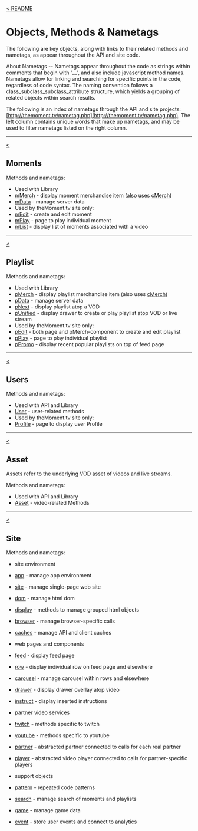<a name="toc"></a>
[< README](/README.md#toc)

# Objects, Methods & Nametags

The following are key objects, along with links to their related methods and nametags, as appear throughout the API and site code.

About Nametags -- Nametags appear throughout the code as strings within comments that begin with '__', and also include javascript method names.  Nametags allow for linking and searching for specific points in the code, regardless of code syntax. The naming convention follows a class_subclass_subclass_attribute structure, which yields a grouping of related objects within search results.

The following is an index of nametags through the API and site projects: [http://themoment.tv/nametag.php](http://themoment.tv/nametag.php). The left column contains unique words that make up nametags, and may be used to filter nametags listed on the right column.

------------------------------------------------
<a name="moment_object"></a>
[<](#toc)

## Moments

Methods and nametags:

- Used with Library
 - [mMerch](http://themoment.tv/nametag.php#mMerch) - display moment merchandise item (also uses [cMerch](http://themoment.tv/nametag.php#cMerch))
 - [mData](http://themoment.tv/nametag.php#mData) - manage server data
- Used by theMoment.tv site only:
 - [mEdit](http://themoment.tv/nametag.php#mEdit) - create and edit moment
 - [mPlay](http://themoment.tv/nametag.php#mPlay) - page to play individual moment
 - [mList](http://themoment.tv/nametag.php#mList) - display list of moments associated with a video

------------------------------------------------
<a name="playlist_object"></a>
[<](#toc)

## Playlist

Methods and nametags:

- Used with Library
 - [pMerch](http://themoment.tv/nametag.php#pMerch) - display playlist merchandise item (also uses [cMerch](http://themoment.tv/nametag.php#cMerch))
 - [pData](http://themoment.tv/nametag.php#pData) - manage server data
 - [pNext](http://themoment.tv/nametag.php#pNext) - display playlist atop a VOD
 - [pUnified](http://themoment.tv/nametag.php#pUnified) - display drawer to create or play playlist atop VOD or live stream
- Used by theMoment.tv site only:
 - [pEdit](http://themoment.tv/nametag.php#pEdit) - both page and pMerch-component to create and edit playlist 
 - [pPlay](http://themoment.tv/nametag.php#mPlay) - page to play individual playlist
 - [pPromo](http://themoment.tv/nametag.php#pPromo) - display recent popular playlists on top of feed page

------------------------------------------------
<a name="user_object"></a>
[<](#toc)

## Users

Methods and nametags:

- Used with API and Library
 - [User](http://themoment.tv/nametag.php#User) - user-related methods
- Used by theMoment.tv site only:
 - [Profile](http://themoment.tv/nametag.php#Profile) - page to display user Profile

------------------------------------------------
<a name="asset_object"></a>
[<](#toc)

## Asset

Assets refer to the underlying VOD asset of videos and live streams.

Methods and nametags:

- Used with API and Library
 - [Asset](http://themoment.tv/nametag.php#asset) - video-related Methods

------------------------------------------------
<a name="site_object"></a>
[<](#toc)

## Site

Methods and nametags:

- site environment
 - [app](http://themoment.tv/nametag.php#app) - manage app environment
 - [site](http://themoment.tv/nametag.php#site) - manage single-page web site
 - [dom](http://themoment.tv/nametag.php#dom) - manage html dom
 - [display](http://themoment.tv/nametag.php#display) - methods to manage grouped html objects
 - [browser](http://themoment.tv/nametag.php#browser) - manage browser-specific calls
 - [caches](http://themoment.tv/nametag.php#caches) - manage API and client caches

- web pages and components
 - [feed](http://themoment.tv/nametag.php#feed) - display feed page
 - [row](http://themoment.tv/nametag.php#row) - display individual row on feed page and elsewhere
 - [carousel](http://themoment.tv/nametag.php#carousel) - manage carousel within rows and elsewhere
 - [drawer](http://themoment.tv/nametag.php#drawer) - display drawer overlay atop video
 - [instruct](http://themoment.tv/nametag.php#instruct) - display inserted instructions

- partner video services
 - [twitch](http://themoment.tv/nametag.php#twitch) - methods specific to twitch 
 - [youtube](http://themoment.tv/nametag.php#youtube) - methods specific to youtube
 - [partner](http://themoment.tv/nametag.php#partner) - abstracted partner connected to calls for each real partner
 - [player](http://themoment.tv/nametag.php#player) - abstracted video player connected to calls for partner-specific players

- support objects
 - [pattern](http://themoment.tv/nametag.php#pattern) - repeated code patterns
 - [search](http://themoment.tv/nametag.php#media) - manage search of moments and playlists
 - [game](http://themoment.tv/nametag.php#game) - manage game data
 - [event](http://themoment.tv/nametag.php#event) - store user events and connect to analytics
